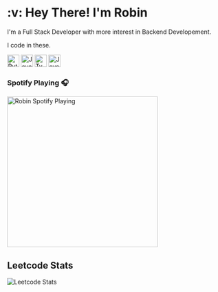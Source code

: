 <h1>:v: Hey There! I'm Robin</h1>

<div>
	<p>I'm a Full Stack Developer with more interest in Backend Developement.</p>
	<p>I code in these.</p>
	<img alt="Python" width="28px" src="https://cdn.jsdelivr.net/gh/devicons/devicon/icons/python/python-original.svg" />
	<img alt="JavaScript" width="28px" src="https://cdn.jsdelivr.net/gh/devicons/devicon/icons/javascript/javascript-original.svg" />
	<img alt="TypeScript" width="28px" src="https://cdn.jsdelivr.net/gh/devicons/devicon/icons/typescript/typescript-original.svg" />
	<img alt="Java" width="28px" src="https://cdn.jsdelivr.net/gh/devicons/devicon/icons/java/java-original.svg" />
</div>
	
### Spotify Playing 🎧
[<img src="https://iamrobins.vercel.app/api/spotify" alt="Robin Spotify Playing" width="350" />](https:/open.spotify.com/user/rvfyglefdsi9wvmfs0qv7pv43)

## Leetcode Stats
![Leetcode Stats](https://leetcard.jacoblin.cool/iamrobins?theme=dark)
